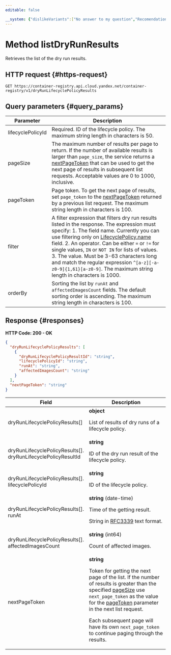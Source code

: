```yaml
---
editable: false

__system: {"dislikeVariants":["No answer to my question","Recomendations didn't help","The content doesn't match title","Other"]}
---
```



# Method listDryRunResults
Retrieves the list of the dry run results.
 

 
## HTTP request {#https-request}
```
GET https://container-registry.api.cloud.yandex.net/container-registry/v1/dryRunLifecyclePolicyResults
```
 
## Query parameters {#query_params}
 
Parameter | Description
--- | ---
lifecyclePolicyId | Required. ID of the lifecycle policy.  The maximum string length in characters is 50.
pageSize | The maximum number of results per page to return. If the number of available results is larger than `page_size`, the service returns  a [nextPageToken](/docs/container-registry/api-ref/LifecyclePolicy/listDryRunResults#responses) that can be used to get  the next page of results in subsequent list requests.  Acceptable values are 0 to 1000, inclusive.
pageToken | Page token. To get the next page of results, set `page_token` to the [nextPageToken](/docs/container-registry/api-ref/LifecyclePolicy/listDryRunResults#responses) returned by a previous list request.  The maximum string length in characters is 100.
filter | A filter expression that filters dry run results listed in the response.  The expression must specify: 1. The field name. Currently you can use filtering only on [LifecyclePolicy.name](/docs/container-registry/api-ref/LifecyclePolicy#representation) field. 2. An operator. Can be either `=` or `!=` for single values, `IN` or `NOT IN` for lists of values. 3. The value. Must be 3-63 characters long and match the regular expression `^[a-z][-a-z0-9]{1,61}[a-z0-9]`.  The maximum string length in characters is 1000.
orderBy | Sorting the list by `runAt` and `affectedImagesCount` fields. The default sorting order is ascending.  The maximum string length in characters is 100.
 
## Response {#responses}
**HTTP Code: 200 - OK**

```json 
{
  "dryRunLifecyclePolicyResults": [
    {
      "dryRunLifecyclePolicyResultId": "string",
      "lifecyclePolicyId": "string",
      "runAt": "string",
      "affectedImagesCount": "string"
    }
  ],
  "nextPageToken": "string"
}
```

 
Field | Description
--- | ---
dryRunLifecyclePolicyResults[] | **object**<br><p>List of results of dry runs of a lifecycle policy.</p> 
dryRunLifecyclePolicyResults[].<br>dryRunLifecyclePolicyResultId | **string**<br><p>ID of the dry run result of the lifecycle policy.</p> 
dryRunLifecyclePolicyResults[].<br>lifecyclePolicyId | **string**<br><p>ID of the lifecycle policy.</p> 
dryRunLifecyclePolicyResults[].<br>runAt | **string** (date-time)<br><p>Time of the getting result.</p> <p>String in <a href="https://www.ietf.org/rfc/rfc3339.txt">RFC3339</a> text format.</p> 
dryRunLifecyclePolicyResults[].<br>affectedImagesCount | **string** (int64)<br><p>Count of affected images.</p> 
nextPageToken | **string**<br><p>Token for getting the next page of the list. If the number of results is greater than the specified <a href="/docs/container-registry/api-ref/LifecyclePolicy/listDryRunResults#query_params">pageSize</a> use ``next_page_token`` as the value for the <a href="/docs/container-registry/api-ref/LifecyclePolicy/listDryRunResults#query_params">pageToken</a> parameter in the next list request.</p> <p>Each subsequent page will have its own ``next_page_token`` to continue paging through the results.</p> 